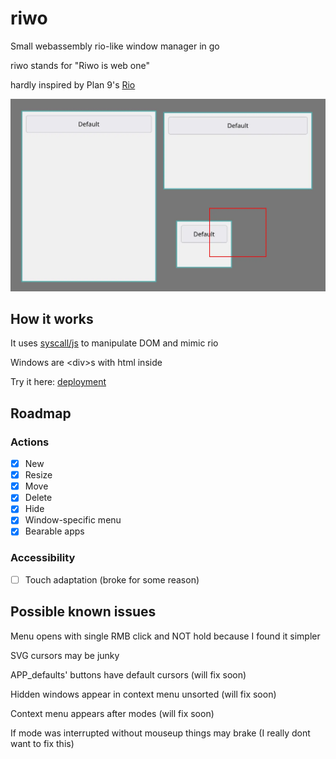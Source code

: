 # riwo
Small webassembly rio-like window manager in go

riwo stands for "Riwo is web one"

hardly inspired by Plan 9's [Rio](https://9p.io/wiki/plan9/using_rio/index.html)

![Preview](screenshot.webp)

## How it works

It uses [syscall/js](https://pkg.go.dev/syscall/js) to manipulate DOM and mimic rio

Windows are \<div\>s with html inside

Try it here: [deployment](https://ninefid.uk.to/riwo)

## Roadmap
### Actions
- [x] New
- [x] Resize
- [x] Move
- [x] Delete
- [x] Hide
- [x] Window-specific menu
- [x] Bearable apps
### Accessibility
- [ ] Touch adaptation (broke for some reason)

## Possible known issues

Menu opens with single RMB click and NOT hold because I found it simpler

SVG cursors may be junky

APP_defaults' buttons have default cursors (will fix soon)

Hidden windows appear in context menu unsorted (will fix soon)

Context menu appears after modes (will fix soon)

If mode was interrupted without mouseup things may brake (I really dont want to fix this)

